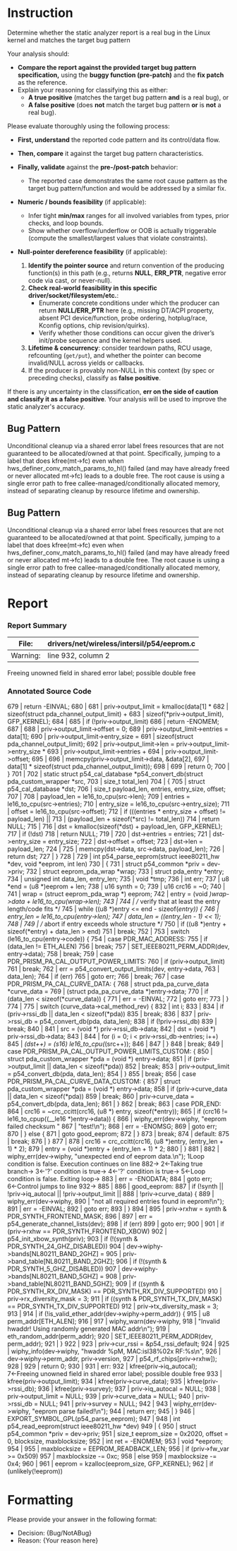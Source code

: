 # Instruction

Determine whether the static analyzer report is a real bug in the Linux kernel and matches the target bug pattern

Your analysis should:
- **Compare the report against the provided target bug pattern specification,** using the **buggy function (pre-patch)** and the **fix patch** as the reference.
- Explain your reasoning for classifying this as either:
  - **A true positive** (matches the target bug pattern **and** is a real bug), or
  - **A false positive** (does **not** match the target bug pattern **or** is **not** a real bug).

Please evaluate thoroughly using the following process:

- **First, understand** the reported code pattern and its control/data flow.
- **Then, compare** it against the target bug pattern characteristics.
- **Finally, validate** against the **pre-/post-patch** behavior:
  - The reported case demonstrates the same root cause pattern as the target bug pattern/function and would be addressed by a similar fix.

- **Numeric / bounds feasibility** (if applicable):
  - Infer tight **min/max** ranges for all involved variables from types, prior checks, and loop bounds.
  - Show whether overflow/underflow or OOB is actually triggerable (compute the smallest/largest values that violate constraints).

- **Null-pointer dereference feasibility** (if applicable):
  1. **Identify the pointer source** and return convention of the producing function(s) in this path (e.g., returns **NULL**, **ERR_PTR**, negative error code via cast, or never-null).
  2. **Check real-world feasibility in this specific driver/socket/filesystem/etc.**:
     - Enumerate concrete conditions under which the producer can return **NULL/ERR_PTR** here (e.g., missing DT/ACPI property, absent PCI device/function, probe ordering, hotplug/race, Kconfig options, chip revision/quirks).
     - Verify whether those conditions can occur given the driver’s init/probe sequence and the kernel helpers used.
  3. **Lifetime & concurrency**: consider teardown paths, RCU usage, refcounting (`get/put`), and whether the pointer can become invalid/NULL across yields or callbacks.
  4. If the producer is provably non-NULL in this context (by spec or preceding checks), classify as **false positive**.

If there is any uncertainty in the classification, **err on the side of caution and classify it as a false positive**. Your analysis will be used to improve the static analyzer's accuracy.

## Bug Pattern

Unconditional cleanup via a shared error label frees resources that are not guaranteed to be allocated/owned at that point. Specifically, jumping to a label that does kfree(mt->fc) even when hws_definer_conv_match_params_to_hl() failed (and may have already freed or never allocated mt->fc) leads to a double free. The root cause is using a single error path to free callee-managed/conditionally allocated memory, instead of separating cleanup by resource lifetime and ownership.

## Bug Pattern

Unconditional cleanup via a shared error label frees resources that are not guaranteed to be allocated/owned at that point. Specifically, jumping to a label that does kfree(mt->fc) even when hws_definer_conv_match_params_to_hl() failed (and may have already freed or never allocated mt->fc) leads to a double free. The root cause is using a single error path to free callee-managed/conditionally allocated memory, instead of separating cleanup by resource lifetime and ownership.

# Report

### Report Summary

File:| drivers/net/wireless/intersil/p54/eeprom.c
---|---
Warning:| line 932, column 2
Freeing unowned field in shared error label; possible double free

### Annotated Source Code


679   |  return -EINVAL;
680   |
681   | 	priv->output_limit = kmalloc(data[1] *
682   |  sizeof(struct pda_channel_output_limit) +
683   |  sizeof(*priv->output_limit), GFP_KERNEL);
684   |
685   |  if (!priv->output_limit)
686   |  return -ENOMEM;
687   |
688   | 	priv->output_limit->offset = 0;
689   | 	priv->output_limit->entries = data[1];
690   | 	priv->output_limit->entry_size =
691   |  sizeof(struct pda_channel_output_limit);
692   | 	priv->output_limit->len = priv->output_limit->entry_size *
693   | 				  priv->output_limit->entries +
694   | 				  priv->output_limit->offset;
695   |
696   |  memcpy(priv->output_limit->data, &data[2],
697   |  data[1] * sizeof(struct pda_channel_output_limit));
698   |
699   |  return 0;
700   | }
701   |
702   | static struct p54_cal_database *p54_convert_db(struct pda_custom_wrapper *src,
703   | 					       size_t total_len)
704   | {
705   |  struct p54_cal_database *dst;
706   | 	size_t payload_len, entries, entry_size, offset;
707   |
708   | 	payload_len = le16_to_cpu(src->len);
709   | 	entries = le16_to_cpu(src->entries);
710   | 	entry_size = le16_to_cpu(src->entry_size);
711   | 	offset = le16_to_cpu(src->offset);
712   |  if (((entries * entry_size + offset) != payload_len) ||
713   | 	     (payload_len + sizeof(*src) != total_len))
714   |  return NULL;
715   |
716   | 	dst = kmalloc(sizeof(*dst) + payload_len, GFP_KERNEL);
717   |  if (!dst)
718   |  return NULL;
719   |
720   | 	dst->entries = entries;
721   | 	dst->entry_size = entry_size;
722   | 	dst->offset = offset;
723   | 	dst->len = payload_len;
724   |
725   |  memcpy(dst->data, src->data, payload_len);
726   |  return dst;
727   | }
728   |
729   | int p54_parse_eeprom(struct ieee80211_hw *dev, void *eeprom, int len)
730   | {
731   |  struct p54_common *priv = dev->priv;
732   |  struct eeprom_pda_wrap *wrap;
733   |  struct pda_entry *entry;
734   |  unsigned int data_len, entry_len;
735   |  void *tmp;
736   |  int err;
737   | 	u8 *end = (u8 *)eeprom + len;
738   | 	u16 synth = 0;
739   | 	u16 crc16 = ~0;
740   |
741   | 	wrap = (struct eeprom_pda_wrap *) eeprom;
742   | 	entry = (void *)wrap->data + le16_to_cpu(wrap->len);
743   |
744   |  /* verify that at least the entry length/code fits */
745   |  while ((u8 *)entry <= end - sizeof(*entry)) {
746   | 		entry_len = le16_to_cpu(entry->len);
747   | 		data_len = ((entry_len - 1) << 1);
748   |
749   |  /* abort if entry exceeds whole structure */
750   |  if ((u8 *)entry + sizeof(*entry) + data_len > end)
751   |  break;
752   |
753   |  switch (le16_to_cpu(entry->code)) {
754   |  case PDR_MAC_ADDRESS:
755   |  if (data_len != ETH_ALEN)
756   |  break;
757   | 			SET_IEEE80211_PERM_ADDR(dev, entry->data);
758   |  break;
759   |  case PDR_PRISM_PA_CAL_OUTPUT_POWER_LIMITS:
760   |  if (priv->output_limit)
761   |  break;
762   | 			err = p54_convert_output_limits(dev, entry->data,
763   | 							data_len);
764   |  if (err)
765   |  goto err;
766   |  break;
767   |  case PDR_PRISM_PA_CAL_CURVE_DATA: {
768   |  struct pda_pa_curve_data *curve_data =
769   | 				(struct pda_pa_curve_data *)entry->data;
770   |  if (data_len < sizeof(*curve_data)) {
771   | 				err = -EINVAL;
772   |  goto err;
773   | 			}
774   |
775   |  switch (curve_data->cal_method_rev) {
832   |  int i;
833   |
834   |  if (priv->rssi_db || data_len < sizeof(*pda))
835   |  break;
836   |
837   | 			priv->rssi_db = p54_convert_db(pda, data_len);
838   |  if (!priv->rssi_db)
839   |  break;
840   |
841   | 			src = (void *) priv->rssi_db->data;
842   | 			dst = (void *) priv->rssi_db->data;
843   |
844   |  for (i = 0; i < priv->rssi_db->entries; i++)
845   | 				*(dst++) = (s16) le16_to_cpu(*(src++));
846   |
847   | 			}
848   |  break;
849   |  case PDR_PRISM_PA_CAL_OUTPUT_POWER_LIMITS_CUSTOM: {
850   |  struct pda_custom_wrapper *pda = (void *) entry->data;
851   |  if (priv->output_limit || data_len < sizeof(*pda))
852   |  break;
853   | 			priv->output_limit = p54_convert_db(pda, data_len);
854   | 			}
855   |  break;
856   |  case PDR_PRISM_PA_CAL_CURVE_DATA_CUSTOM: {
857   |  struct pda_custom_wrapper *pda = (void *) entry->data;
858   |  if (priv->curve_data || data_len < sizeof(*pda))
859   |  break;
860   | 			priv->curve_data = p54_convert_db(pda, data_len);
861   | 			}
862   |  break;
863   |  case PDR_END:
864   | 			crc16 = ~crc_ccitt(crc16, (u8 *) entry, sizeof(*entry));
865   |  if (crc16 != le16_to_cpup((__le16 *)entry->data)) {
866   |  wiphy_err(dev->wiphy, "eeprom failed checksum "
867   |  "test!\n");
868   | 				err = -ENOMSG;
869   |  goto err;
870   | 			} else {
871   |  goto good_eeprom;
872   | 			}
873   |  break;
874   |  default:
875   |  break;
876   | 		}
877   |
878   | 		crc16 = crc_ccitt(crc16, (u8 *)entry, (entry_len + 1) * 2);
879   | 		entry = (void *)entry + (entry_len + 1) * 2;
880   | 	}
881   |
882   |  wiphy_err(dev->wiphy, "unexpected end of eeprom data.\n");
    1Loop condition is false. Execution continues on line 882→
    2←Taking true branch→
    3←'?' condition is true→
    4←'?' condition is true→
    5←Loop condition is false.  Exiting loop→
883   | 	err = -ENODATA;
884   |  goto err;
    6←Control jumps to line 932→
885   |
886   | good_eeprom:
887   |  if (!synth || !priv->iq_autocal || !priv->output_limit ||
888   | 	    !priv->curve_data) {
889   |  wiphy_err(dev->wiphy,
890   |  "not all required entries found in eeprom!\n");
891   | 		err = -EINVAL;
892   |  goto err;
893   | 	}
894   |
895   | 	priv->rxhw = synth & PDR_SYNTH_FRONTEND_MASK;
896   |
897   | 	err = p54_generate_channel_lists(dev);
898   |  if (err)
899   |  goto err;
900   |
901   |  if (priv->rxhw == PDR_SYNTH_FRONTEND_XBOW)
902   | 		p54_init_xbow_synth(priv);
903   |  if (!(synth & PDR_SYNTH_24_GHZ_DISABLED))
904   | 		dev->wiphy->bands[NL80211_BAND_2GHZ] =
905   | 			priv->band_table[NL80211_BAND_2GHZ];
906   |  if (!(synth & PDR_SYNTH_5_GHZ_DISABLED))
907   | 		dev->wiphy->bands[NL80211_BAND_5GHZ] =
908   | 			priv->band_table[NL80211_BAND_5GHZ];
909   |  if ((synth & PDR_SYNTH_RX_DIV_MASK) == PDR_SYNTH_RX_DIV_SUPPORTED)
910   | 		priv->rx_diversity_mask = 3;
911   |  if ((synth & PDR_SYNTH_TX_DIV_MASK) == PDR_SYNTH_TX_DIV_SUPPORTED)
912   | 		priv->tx_diversity_mask = 3;
913   |
914   |  if (!is_valid_ether_addr(dev->wiphy->perm_addr)) {
915   | 		u8 perm_addr[ETH_ALEN];
916   |
917   |  wiphy_warn(dev->wiphy,
918   |  "Invalid hwaddr! Using randomly generated MAC addr\n");
919   | 		eth_random_addr(perm_addr);
920   | 		SET_IEEE80211_PERM_ADDR(dev, perm_addr);
921   | 	}
922   |
923   | 	priv->cur_rssi = &p54_rssi_default;
924   |
925   |  wiphy_info(dev->wiphy, "hwaddr %pM, MAC:isl38%02x RF:%s\n",
926   |  dev->wiphy->perm_addr, priv->version,
927   |  p54_rf_chips[priv->rxhw]);
928   |
929   |  return 0;
930   |
931   | err:
932   |  kfree(priv->iq_autocal);
    7←Freeing unowned field in shared error label; possible double free
933   | 	kfree(priv->output_limit);
934   | 	kfree(priv->curve_data);
935   | 	kfree(priv->rssi_db);
936   | 	kfree(priv->survey);
937   | 	priv->iq_autocal = NULL;
938   | 	priv->output_limit = NULL;
939   | 	priv->curve_data = NULL;
940   | 	priv->rssi_db = NULL;
941   | 	priv->survey = NULL;
942   |
943   |  wiphy_err(dev->wiphy, "eeprom parse failed!\n");
944   |  return err;
945   | }
946   | EXPORT_SYMBOL_GPL(p54_parse_eeprom);
947   |
948   | int p54_read_eeprom(struct ieee80211_hw *dev)
949   | {
950   |  struct p54_common *priv = dev->priv;
951   | 	size_t eeprom_size = 0x2020, offset = 0, blocksize, maxblocksize;
952   |  int ret = -ENOMEM;
953   |  void *eeprom;
954   |
955   | 	maxblocksize = EEPROM_READBACK_LEN;
956   |  if (priv->fw_var >= 0x509)
957   | 		maxblocksize -= 0xc;
958   |  else
959   | 		maxblocksize -= 0x4;
960   |
961   | 	eeprom = kzalloc(eeprom_size, GFP_KERNEL);
962   |  if (unlikely(!eeprom))

# Formatting

Please provide your answer in the following format:

- Decision: {Bug/NotABug}
- Reason: {Your reason here}
